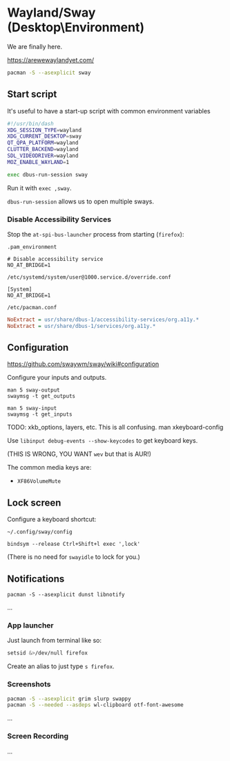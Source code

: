 # Wayland/Sway (Desktop\Environment)

We are finally here.

<https://arewewaylandyet.com/>

```sh
pacman -S --asexplicit sway
```

## Start script

It's useful to have a start-up script with common environment variables

```sh
#!/usr/bin/dash
XDG_SESSION_TYPE=wayland
XDG_CURRENT_DESKTOP=sway
QT_QPA_PLATFORM=wayland
CLUTTER_BACKEND=wayland
SDL_VIDEODRIVER=wayland
MOZ_ENABLE_WAYLAND=1

exec dbus-run-session sway
```

Run it with `exec ,sway`.

`dbus-run-session` allows us to open multiple sways.

### Disable Accessibility Services

Stop the `at-spi-bus-launcher` process from starting (`firefox`):

`.pam_environment`
```
# Disable accessibility service
NO_AT_BRIDGE=1
```

`/etc/systemd/system/user@1000.service.d/override.conf`
```
[System]
NO_AT_BRIDGE=1
```

`/etc/pacman.conf`
```ini
NoExtract = usr/share/dbus-1/accessibility-services/org.a11y.*
NoExtract = usr/share/dbus-1/services/org.a11y.*
```

## Configuration

<https://github.com/swaywm/sway/wiki#configuration>

Configure your inputs and outputs.

```
man 5 sway-output
swaymsg -t get_outputs

man 5 sway-input
swaymsg -t get_inputs
```

TODO: xkb_options, layers, etc. This is all confusing.
    man xkeyboard-config

Use `libinput debug-events --show-keycodes` to get keyboard keys.

(THIS IS WRONG, YOU WANT `wev` but that is AUR!)

The common media keys are:

* `XF86VolumeMute`


## Lock screen

Configure a keyboard shortcut:

`~/.config/sway/config`
```
bindsym --release Ctrl+Shift+l exec ',lock'
```

(There is no need for `swayidle` to lock for you.)


## Notifications

`pacman -S --asexplicit dunst libnotify`

...


### App launcher

Just launch from terminal like so:

```sh
setsid &>/dev/null firefox
```

Create an alias to just type `s firefox`.


### Screenshots

```sh
pacman -S --asexplicit grim slurp swappy
pacman -S --needed --asdeps wl-clipboard otf-font-awesome
```

...


### Screen Recording

...
